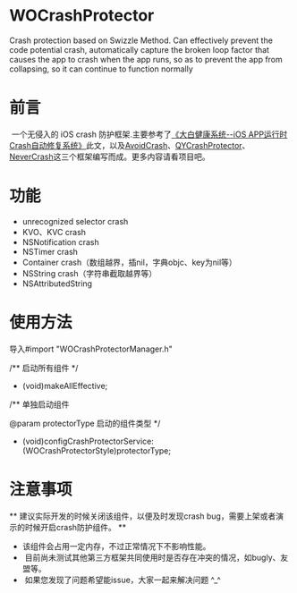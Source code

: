 # WOCrashProtector
Crash protection based on Swizzle Method. Can effectively prevent the code potential crash, automatically capture the broken loop factor that causes the app to crash when the app runs, so as to prevent the app from collapsing, so it can continue to function normally

# 前言
  一个无侵入的 iOS crash 防护框架.主要参考了[《大白健康系统--iOS APP运行时Crash自动修复系统》](https://neyoufan.github.io/2017/01/13/ios/BayMax_HTSafetyGuard/)此文，以及[AvoidCrash](https://github.com/chenfanfang/AvoidCrash)、[QYCrashProtector](https://github.com/qiyer/QYCrashProtector)、[NeverCrash](https://github.com/jseanj/NeverCrash)这三个框架编写而成。更多内容请看项目吧。

# 功能
- unrecognized selector crash
- KVO、KVC crash
- NSNotification crash
- NSTimer crash
- Container crash（数组越界，插nil，字典objc、key为nil等）
- NSString crash（字符串截取越界等） 
- NSAttributedString

  
# 使用方法

导入#import "WOCrashProtectorManager.h"

/**
 启动所有组件
 */
+ (void)makeAllEffective;
     
/**
 单独启动组件

 @param protectorType 启动的组件类型
 */
+ (void)configCrashProtectorService:(WOCrashProtectorStyle)protectorType;


# 注意事项

 ** 建议实际开发的时候关闭该组件，以便及时发现crash bug，需要上架或者演示的时候开启crash防护组件。 **
 *  该组件会占用一定内存，不过正常情况下不影响性能。
 *  目前尚未测试其他第三方框架共同使用时是否存在冲突的情况，如bugly、友盟等。
 *  如果您发现了问题希望能issue，大家一起来解决问题 ^_^


